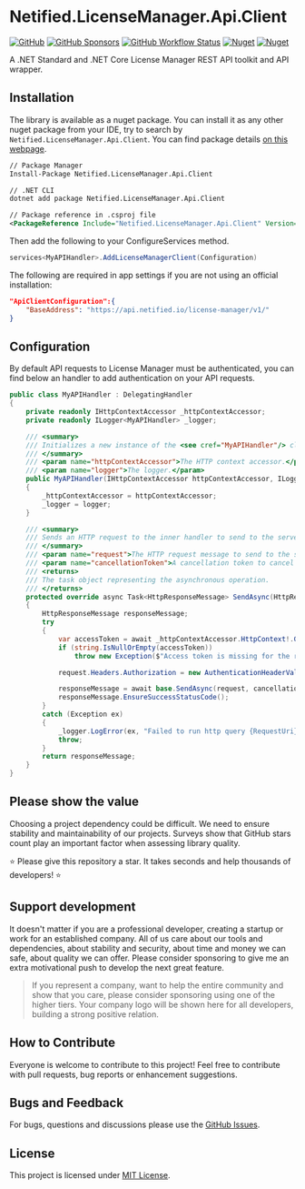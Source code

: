 # Netified.LicenseManager.Api.Client

[![GitHub](https://img.shields.io/github/license/netified/license-manager-api-client?style=for-the-badge)](#)
[![GitHub Sponsors](https://img.shields.io/github/sponsors/netified?style=for-the-badge)](#)
[![GitHub Workflow Status](https://img.shields.io/github/workflow/status/netified/license-manager-api-client/Continuous%20integration?style=for-the-badge)](#)
[![Nuget](https://img.shields.io/nuget/dt/Netified.LicenseManager.Api.Client?style=for-the-badge)](#)
[![Nuget](https://img.shields.io/nuget/v/Netified.LicenseManager.Api.Client?style=for-the-badge)](#)

A .NET Standard and .NET Core License Manager REST API toolkit and API wrapper.

## Installation

The library is available as a nuget package. You can install it as any other nuget package from your IDE, try to search by `Netified.LicenseManager.Api.Client`. You can find package details [on this webpage](https://www.nuget.org/packages/Netified.LicenseManager.Api.Client).

```xml
// Package Manager
Install-Package Netified.LicenseManager.Api.Client

// .NET CLI
dotnet add package Netified.LicenseManager.Api.Client

// Package reference in .csproj file
<PackageReference Include="Netified.LicenseManager.Api.Client" Version="1.0.0" />
```

Then add the following to your ConfigureServices method.

```csharp
services<MyAPIHandler>.AddLicenseManagerClient(Configuration)
```

The following are required in app settings if you are not using an official installation:

```json
"ApiClientConfiguration":{
    "BaseAddress": "https://api.netified.io/license-manager/v1/"
}
```

## Configuration

By default API requests to License Manager must be authenticated, you can find below an handler to add authentication on your API requests.

```csharp
public class MyAPIHandler : DelegatingHandler
{
    private readonly IHttpContextAccessor _httpContextAccessor;
    private readonly ILogger<MyAPIHandler> _logger;

    /// <summary>
    /// Initializes a new instance of the <see cref="MyAPIHandler"/> class.
    /// </summary>
    /// <param name="httpContextAccessor">The HTTP context accessor.</param>
    /// <param name="logger">The logger.</param>
    public MyAPIHandler(IHttpContextAccessor httpContextAccessor, ILogger<MyAPIHandler> logger)
    {
        _httpContextAccessor = httpContextAccessor;
        _logger = logger;
    }

    /// <summary>
    /// Sends an HTTP request to the inner handler to send to the server as an asynchronous operation.
    /// </summary>
    /// <param name="request">The HTTP request message to send to the server.</param>
    /// <param name="cancellationToken">A cancellation token to cancel operation.</param>
    /// <returns>
    /// The task object representing the asynchronous operation.
    /// </returns>
    protected override async Task<HttpResponseMessage> SendAsync(HttpRequestMessage request, CancellationToken cancellationToken)
    {
        HttpResponseMessage responseMessage;
        try
        {
            var accessToken = await _httpContextAccessor.HttpContext!.GetTokenAsync("access_token");
            if (string.IsNullOrEmpty(accessToken))
                throw new Exception($"Access token is missing for the request {request.RequestUri}");

            request.Headers.Authorization = new AuthenticationHeaderValue("bearer", accessToken);

            responseMessage = await base.SendAsync(request, cancellationToken);
            responseMessage.EnsureSuccessStatusCode();
        }
        catch (Exception ex)
        {
            _logger.LogError(ex, "Failed to run http query {RequestUri}", request.RequestUri);
            throw;
        }
        return responseMessage;
    }
}
```

## Please show the value

Choosing a project dependency could be difficult. We need to ensure stability and maintainability of our projects.
Surveys show that GitHub stars count play an important factor when assessing library quality.

⭐ Please give this repository a star. It takes seconds and help thousands of developers! ⭐

## Support development

It doesn't matter if you are a professional developer, creating a startup or work for an established company.
All of us care about our tools and dependencies, about stability and security, about time and money we can safe, about quality we can offer.
Please consider sponsoring to give me an extra motivational push to develop the next great feature.

> If you represent a company, want to help the entire community and show that you care, please consider sponsoring using one of the higher tiers.
Your company logo will be shown here for all developers, building a strong positive relation.

## How to Contribute

Everyone is welcome to contribute to this project! Feel free to contribute with pull requests, bug reports or enhancement suggestions.

## Bugs and Feedback

For bugs, questions and discussions please use the [GitHub Issues](https://github.com/netified/license-manager-api-client/issues).

## License

This project is licensed under [MIT License](https://github.com/netified/license-manager-api-client/blob/main/LICENSE).
